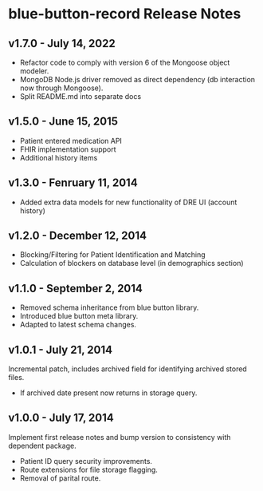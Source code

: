 # blue-button-record Release Notes

## v1.7.0 - July 14, 2022

- Refactor code to comply with version 6 of the Mongoose object modeler.
- MongoDB Node.js driver removed as direct dependency (db interaction now through Mongoose).
- Split README.md into separate docs

## v1.5.0 - June 15, 2015

- Patient entered medication API
- FHIR implementation support
- Additional history items

## v1.3.0 - Fenruary 11, 2014

- Added extra data models for new functionality of DRE UI (account history)

## v1.2.0 - December 12, 2014

- Blocking/Filtering for Patient Identification and Matching
- Calculation of blockers on database level (in demographics section)

## v1.1.0 - September 2, 2014

- Removed schema inheritance from blue button library.
- Introduced blue button meta library.
- Adapted to latest schema changes.

## v1.0.1 - July 21, 2014

Incremental patch, includes archived field for identifying archived stored files.

- If archived date present now returns in storage query.

## v1.0.0 - July 17, 2014

Implement first release notes and bump version to consistency with dependent package.

- Patient ID query security improvements.
- Route extensions for file storage flagging.
- Removal of parital route.
